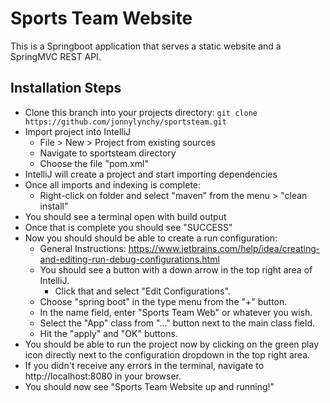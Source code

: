 # Sports Team Website

This is a Springboot application that serves a static website and a SpringMVC REST API. 

## Installation Steps

- Clone this branch into your projects directory: 
`git clone https://github.com/jonnylynchy/sportsteam.git`
- Import project into IntelliJ
	- File > New > Project from existing sources
	- Navigate to sportsteam directory
	- Choose the file "pom.xml"
- IntelliJ will create a project and start importing dependencies
- Once all imports and indexing is complete:
	- Right-click on folder and select "maven" from the menu > "clean install"
- You should see a terminal open with build output
- Once that is complete you should see "SUCCESS"
- Now you should should be able to create a run configuration: 
	- General Instructions: https://www.jetbrains.com/help/idea/creating-and-editing-run-debug-configurations.html
	- You should see a button with a down arrow in the top right area of IntelliJ.
		- Click that and select "Edit Configurations".
	- Choose "spring boot" in the type menu from the "+" button.
	- In the name field, enter "Sports Team Web" or whatever you wish.
	- Select the "App" class from "..." button next to  the main class field.
	- Hit the "apply" and "OK" buttons.
- You should be able to run the project now by clicking on the green play icon directly next to the configuration dropdown in the top right area.
- If you didn't receive any errors in the terminal,  navigate to http://localhost:8080 in your browser.
- You should now see "Sports Team Website up and running!"


